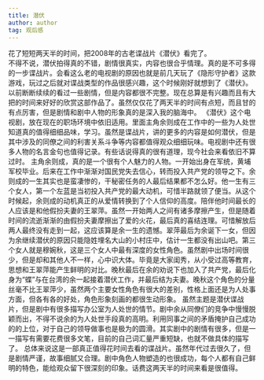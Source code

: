 ```yaml
---
title: 潜伏
author: author
tag: 观后感
---
```


花了短短两天半的时间，把2008年的古老谍战片《潜伏》看完了。  
不得不说，潜伏拍得真的不错，剧情很真实，内容也很合乎情理。真的是不可多得的一步谍战片。会看这么老的电视剧的原因也就是前几天玩了《隐形守护者》这款游戏，玩过之后就对谍战类型的作品很感兴趣，这个时候刚好就想到了《潜伏》。以前断断续续的看过一些剧情，但是内容都很不完整。现在总算是有兴趣而且有大把的时间来好好的欣赏这部作品了。虽然仅仅花了两天半的时间有点短，而且甘的有点厉害，但是剧情和剧中人物的形象真的是深入我的脑海中。
《潜伏》这个电视剧，放在现在的职场环境中依旧适用。里面主角余则成在工作中的一些为人处世知道真的值得细细品味，学习。虽然是谍战片，讲的更多的内容是如何潜伏，但是其中涉及的同僚之间的利害关系斗争等内容都值得观众细细玩味。电视剧中还有很多人物的名言金句也值得记录。有些话说得真的很有道理，现今社会来看依旧不算过时。
主角余则成，真的是一个很有个人魅力的人物。一开始出身在军统，黄埔军校毕业。后来在工作中渐渐对国民党失去信心，转而投入共产党的领导之下。余则成的一生其实也是蛮凄惨的，干秘密任务的人最后结果都不怎么好。他一生有三个女人，第一个左蓝是当初投入共产党的最大动机，可惜半路就领了便当。从这个时候起，余则成的动机真正的从爱情转换到了个人信仰的高度。陪伴他时间最长的人应该是和他假扮夫妻的王翠萍。虽然一开始两人之间有诸多摩擦产生，但是随着时间的流逝渐渐的由假扮夫妻摩擦出了爱的火花，最后真的喜结连理。可惜解放后两人最终没有走到一起，这应该算是余一生的遗憾。翠萍最后为余诞下一女，但因为余继续潜伏的原因只能隐姓埋名大山的小村庄中，估计一生都没有出山吧。第三个女人就是穆婉秋，这是三个女人中最有深度的女性角色。虽然剧中出场时间很少，但是却和其他人不一样，心中识大体。毕竟是大家闺秀，从小受过高等教育，思想和王翠萍能产生鲜明的对比。晚秋最后在余的劝说下也加入了共产党，最后化身为“蝶”与在台湾的余一起接着潜伏工作，并最后结为夫妻。晚秋这个角色的分量丝毫不比王翠萍少，虽然两个主要女性角色有很大的差别，性格上面还是为人处事方面，但各有各的好处，角色形象刻画的都很生动形象。
虽然主题是潜伏谍战片，但是剧中有很多描写办公室为人处世的情节。剧中余从同僚们的竞争中慢慢脱颖而出，不得不说余的为人处世手段真的高明。利用同事之间的矛盾掩护自己成功的的上位，对于自己的领导做事也是极为的圆滑。其实剧中的剧情有很多，但是一一描写有需要花费很多文笔，目前的自己词汇量严重短缺，也就不做具体的描写了。
总体来说这是一部真正值得花时间去看的谍战片。虽然年代过去很久了，但是剧情严谨，故事细腻又合理。剧中角色人物塑造的也很成功，每个人都有自己鲜明的特色，能给观众留下很深刻的印象。话费这两天半的时间来看是很值得。


